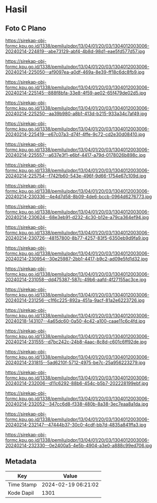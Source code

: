 # Hasil

## Foto C Plano

https://sirekap-obj-formc.kpu.go.id/1338/pemilu/pdpr/13/04/01/20/03/1304012003006-20240214-224819--abe73129-abf4-4b8d-98d1-eae5fd577d57.jpg

https://sirekap-obj-formc.kpu.go.id/1338/pemilu/pdpr/13/04/01/20/03/1304012003006-20240214-225050--af9097ea-a0df-469a-8e39-ff18c6dc8fb9.jpg

https://sirekap-obj-formc.kpu.go.id/1338/pemilu/pdpr/13/04/01/20/03/1304012003006-20240214-225145--888f8bfa-33e8-4f59-ae02-65f479de02d5.jpg

https://sirekap-obj-formc.kpu.go.id/1338/pemilu/pdpr/13/04/01/20/03/1304012003006-20240214-225250--aa39b980-a8b1-413d-b215-933a34c7af49.jpg

https://sirekap-obj-formc.kpu.go.id/1338/pemilu/pdpr/13/04/01/20/03/1304012003006-20240214-225419--e67c07a3-d74f-4ffe-9c72-cd2e30d08410.jpg

https://sirekap-obj-formc.kpu.go.id/1338/pemilu/pdpr/13/04/01/20/03/1304012003006-20240214-225557--a637e3f1-e6bf-4417-a79d-0178026b898c.jpg

https://sirekap-obj-formc.kpu.go.id/1338/pemilu/pdpr/13/04/01/20/03/1304012003006-20240214-225754--f742fb60-543e-496f-9d66-1754e67c109d.jpg

https://sirekap-obj-formc.kpu.go.id/1338/pemilu/pdpr/13/04/01/20/03/1304012003006-20240214-230336--4e4d7d58-8b09-4de6-bccb-0964d6276773.jpg

https://sirekap-obj-formc.kpu.go.id/1338/pemilu/pdpr/13/04/01/20/03/1304012003006-20240214-230624--68e3eb91-d232-4c30-b12e-a79ca364ef94.jpg

https://sirekap-obj-formc.kpu.go.id/1338/pemilu/pdpr/13/04/01/20/03/1304012003006-20240214-230726--48157800-8b77-4257-83f5-6350eb9d9fa9.jpg

https://sirekap-obj-formc.kpu.go.id/1338/pemilu/pdpr/13/04/01/20/03/1304012003006-20240214-230954--30e25987-2bb1-4417-b9c2-ad09e5fd1d32.jpg

https://sirekap-obj-formc.kpu.go.id/1338/pemilu/pdpr/13/04/01/20/03/1304012003006-20240214-231058--dd475387-587c-49b6-aafd-4f27155ac3ce.jpg

https://sirekap-obj-formc.kpu.go.id/1338/pemilu/pdpr/13/04/01/20/03/1304012003006-20240214-231256--c1f6c225-892a-451a-9acf-81a2e6223726.jpg

https://sirekap-obj-formc.kpu.go.id/1338/pemilu/pdpr/13/04/01/20/03/1304012003006-20240218-143107--4a65dc60-0a50-4c42-a100-caae11c6c4fd.jpg

https://sirekap-obj-formc.kpu.go.id/1338/pemilu/pdpr/13/04/01/20/03/1304012003006-20240214-231555--d7bc242c-24b8-4aac-8c8d-c601c6ff92de.jpg

https://sirekap-obj-formc.kpu.go.id/1338/pemilu/pdpr/13/04/01/20/03/1304012003006-20240214-231815--5ad6210f-5712-4975-be7c-25a956223279.jpg

https://sirekap-obj-formc.kpu.go.id/1338/pemilu/pdpr/13/04/01/20/03/1304012003006-20240214-232006--d11c6292-88b6-454c-b5b7-202228199ebf.jpg

https://sirekap-obj-formc.kpu.go.id/1338/pemilu/pdpr/13/04/01/20/03/1304012003006-20240214-232052--347cc6d8-f338-480b-8a38-3ec7eaa8a1da.jpg

https://sirekap-obj-formc.kpu.go.id/1338/pemilu/pdpr/13/04/01/20/03/1304012003006-20240214-232147--47444b37-30c0-4cdf-bb7d-4835a841ffa3.jpg

https://sirekap-obj-formc.kpu.go.id/1338/pemilu/pdpr/13/04/01/20/03/1304012003006-20240214-232330--0e2400a5-4e5b-4904-a3e0-a888c99ed706.jpg


## Metadata

| Key        | Value               |
| ---------- | ------------------- |
| Time Stamp | 2024-02-19 06:21:02 |
| Kode Dapil | 1301                |



